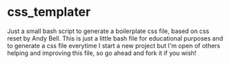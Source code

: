 # css_templater
Just a small bash script to generate a boilerplate css file, based on css reset by Andy Bell.
This is just a little bash file for educational purposes and to generate a css file everytime I start a new project
but I'm open of others helping and improving this file, so go ahead and fork it if you wish!

